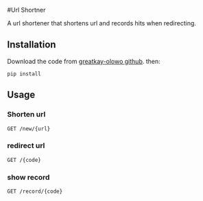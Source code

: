 #Url Shortner

A url shortener that shortens url and records hits when redirecting.

## Installation

Download the code from [greatkay-olowo github](https://github.com/greatkay-olowo/url_shortener).
then:
```
pip install
```

## Usage

### Shorten url
```
GET /new/{url}
```
### redirect url
```
GET /{code}
```
### show record
```
GET /record/{code}
```